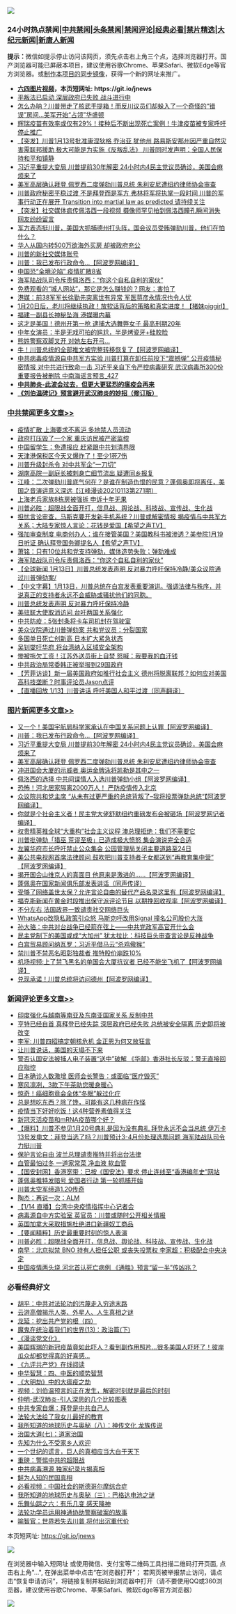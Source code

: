 ![](https://raw.githubusercontent.com/fqnews/bnews/master/64photo/fqnews-qr.jpg)

<div id="tt">
<h3>24小时热点禁闻|<a href="#%E4%B8%AD%E5%85%B1%E7%A6%81%E9%97%BB%E6%9B%B4%E5%A4%9A%E6%96%87%E7%AB%A0">中共禁闻</a>|<a href="#%E5%9B%BE%E7%89%87%E6%96%B0%E9%97%BB%E6%9B%B4%E5%A4%9A%E6%96%87%E7%AB%A0">头条禁闻</a>|<a href="#%E6%96%B0%E9%97%BB%E8%AF%84%E8%AE%BA%E6%9B%B4%E5%A4%9A%E6%96%87%E7%AB%A0">禁闻评论|<a href="#%E5%BF%85%E7%9C%8B%E7%BB%8F%E5%85%B8%E5%A5%BD%E6%96%87">经典必看|<a href="/video.md#%E7%A6%81%E7%89%87%E7%B2%BE%E9%80%89">禁片精选</a>|<a href="https://github.com/fqnews/djy/blob/master/gb/nf1351518.md#1">大纪元新闻</a>|<a href="https://github.com/fqnews/ntdtv/blob/master/gb/prog204.md#1">新唐人新闻</a></h3>
<div><b>提示：</b>微信如提示停止访问该网页，须先点击右上角三个点，选择浏览器打开。国产浏览器可能已屏蔽本项目，建议使用谷歌Chrome、苹果Safari、微软Edge等官方浏览器。或<a href="https://github.com/fqnews/bnews/blob/master/%E5%88%B6%E4%BD%9Cgit%E7%A6%81%E9%97%BB%E9%95%9C%E5%83%8F.md">制作本项目的同步镜像</a>，获得一个新的网址来推广。</div>
<ul>
<li><b><a href="http://d1.bdrive.tk/64.mp4" target="_blank">六四图片视频</a>，本页短网址: https://git.io/jnews</b></li>
<li><a href="/comments/20210113/1466861.md">平叛法已启动 深层政府已失败 战斗进行中</a></li>
<li><a href="/comments/20210113/1466787.md">怎么办呐？川普带走了核武手提箱！而反川议员们却躲入了一个奇怪的“错误”房间…美军开始“占领”华盛顿</a></li>
<li><a href="/comments/20210113/1466954.md">辉瑞疫苗有效率或仅有29%！接种后不断出现死亡案例！牛津疫苗被专家呼吁停止推广</a></li>
<li><a href="/comments/20210114/1467127.md">【突发】川普1月13号批准康涅狄格 乔治亚 犹他州 路易斯安那州因严重自然灾害需联邦援助   极大可能是为实施《反叛乱法》  川普同时发声明：全国人民保持和平和镇静</a></li>
<li><a href="/topimagenews/20210114/1467182.md">习近平重提大变局 川普提前30年解密 24小时内4民主党议员确诊，美国会麻烦来了</a></li>
<li><a href="/topimagenews/20210114/1467062.md">美军高层确认拜登 佩罗西二度弹劾川普总统 朱利安尼遭纽约律师协会审查</a></li>
<li><a href="/comments/20210114/1467249.md">川普政府秘密平稳过渡 不是拜登而是军方 弗林将军将执掌一段时间 川普的军事行动正在展开 Transition into martial law as predicted 请持续关注</a></li>
<li><a href="/comments/20210114/1467393.md">【突发】社交媒体疯传佩洛西一段视频  摄像师罕见拍到佩洛西瞳孔瞬间消失 网友纷纷留言</a></li>
<li><a href="/bannedvideo/20210114/1467154.md">军方表态挺川普，美国大抓捕德州打头阵，国会议员受贿弹劾川普，他们在怕什么？</a></li>
<li><a href="/cnnews/20210114/1467167.md">华人从国内转500万欲海外买房 却被政府充公</a></li>
<li><a href="/cbnews/20210114/1467140.md">川普的新社交媒体账号</a></li>
<li><a href="/topimagenews/20210114/1467344.md">川普：我已发布行政命令...【阿波罗网编译】</a></li>
<li><a href="/cnnews/20210114/1467125.md">中国恐“全境沦陷” 疫情扩散8省</a></li>
<li><a href="/cbnews/20210114/1467345.md">海军陆战队司令斥责佩洛西：“你这个自私自利的家伙”</a></li>
<li><a href="/cnnews/20210114/1467218.md">免费观看的“城人网站”，那它是怎么赚钱的？网友：害怕了</a></li>
<li><a href="/cbnews/20210113/1466844.md">港媒：前38军军长徐勤先突离世有异常 军医蒋彦永情况也令人忧</a></li>
<li><a href="/bannedvideo/20210114/1467372.md">1月20日后，老川将继续执政！放软话背后的策略和真实进度！【猪妹piggirl】</a></li>
<li><a href="/cnnews/20210113/1466903.md">福建一副县长神秘坠海 港媒曝内幕</a></li>
<li><a href="/comments/20210114/1467314.md">这才是美国！德州开第一枪 逮捕大选舞弊女子 最高刑期20年</a></li>
<li><a href="/yule/20210114/1467133.md">中年女演员：半是无戏可拍的尴尬，半是烤瓷牙+硅胶脸</a></li>
<li><a href="/cbnews/20210113/1466838.md">熊姓警察双脚叉开 对她左右开弓…</a></li>
<li><a href="/cnnews/20210114/1467427.md">牛！川普总统的全部推文被完整转移恢复了【阿波罗网编译】</a></li>
<li><a href="/comments/20210114/1467118.md">中共病毒疫情源自中共军方实验 川普打算在卸任前投下“震撼弹” 公开疫情秘密情报 对中共进行致命一击 习近平亲自下令严控病毒研究 武汉病毒所300份重要报告被删除 中南海谣言预言_427</a></li>
<li><b><a href="/comments/20200211/1275071.md" target="_blank">中共肺炎-此波会过去，但更大更猛烈的瘟疫会再来</a></b></li>
<li><b><a href="/comments/20200207/1272816.md" target="_blank">《刘伯温碑记》预言避开武汉肺炎的妙招（修订版）</a></b></li>
</ul>
</div>

<div class="catlist">
<h3><a href="/cbnews/" target="_blank">中共禁闻</a><span><a href="/cbnews/" target="_blank" rel="nofollow">更多文章>></a></span></h3>
<ul>
<li><a href="/cbnews/20210114/1467534.md" target="_blank">疫情扩散 上海要求不离沪 多地禁人员流动</a></li>
<li><a href="/cbnews/20210114/1467526.md" target="_blank">政府打压毁了一个家 重庆访民被严密监控</a></li>
<li><a href="/cbnews/20210114/1467515.md" target="_blank">中国留学生：免遭报应 赶紧跟中共划清界限</a></li>
<li><a href="/cbnews/20210114/1467514.md" target="_blank">天津港保税区今天又爆炸了！至少1死7伤</a></li>
<li><a href="/cbnews/20210114/1467466.md" target="_blank">川普升级封杀令 对中共军企“一刀切”</a></li>
<li><a href="/cbnews/20210114/1467465.md" target="_blank">湖南高院一副庭长被刺身亡细节流出 疑遭同乡报复</a></li>
<li><a href="/cbnews/20210114/1467430.md" target="_blank">江峰：二次弹劾川普底气何在？是谁在制造仇恨的民意？蓬佩奥即将离任，美国之音演讲意义深远【江峰漫谈20210113第271期）</a></li>
<li><a href="/cbnews/20210114/1467425.md" target="_blank">上海老兵家族8栋房被强拆 申诉十年无果</a></li>
<li><a href="/comments/20210114/1467409.md" target="_blank">川普必胜：超限战全面开打，信息战、舆论战、科技战、宣传战、生化战</a></li>
<li><a href="/cbnews/20210114/1467399.md" target="_blank">担忧言论审查，马斯克要开发新手机系统？川普或解密情报 揭疫情与中共军方关系；大陆专家惊人言论：花钱是爱国【希望之声TV】</a></li>
<li><a href="/cbnews/20210114/1467386.md" target="_blank">强加审查制度 电商创办人：谁在接管美国？美国教科书被渗透？美参院1月19日听证 确认拜登国务卿提名人【希望之声TV】</a></li>
<li><a href="/cbnews/20210114/1467377.md" target="_blank">萧铭：只有10位共和党支持弹劾，媒体造势失败；弹劾难成</a></li>
<li><a href="/cbnews/20210114/1467345.md" target="_blank">海军陆战队司令斥责佩洛西：“你这个自私自利的家伙”</a></li>
<li><a href="/cbnews/20210114/1467346.md" target="_blank">【全球新闻 1月13日】川普总统发表声明 反对暴力呼吁保持冷静/美众议院通过川普弹劾案/</a></li>
<li><a href="/cbnews/20210114/1467328.md" target="_blank">【中文字幕】1月13日，川普总统在白宫发表重要演讲。强调法律与秩序，并说真正的支持者永远不会威胁或骚扰他们的同胞。</a></li>
<li><a href="/cbnews/20210114/1467323.md" target="_blank">川普总统发表声明 反对暴力呼吁保持冷静</a></li>
<li><a href="/cbnews/20210114/1467322.md" target="_blank">美驻联大使取消访问 台吁两国关系强化</a></li>
<li><a href="/cbnews/20210114/1467321.md" target="_blank">中共防疫：5张封条将卡车司机封在驾驶室</a></li>
<li><a href="/cbnews/20210114/1467298.md" target="_blank">美众议院通过川普弹劾案 共和党议员：分裂国家</a></li>
<li><a href="/cbnews/20210114/1467297.md" target="_blank">多国单日死亡创新高 日本扩大紧急状态</a></li>
<li><a href="/cbnews/20210114/1467294.md" target="_blank">吴钊燮吁华府  将台湾纳入区域安全架构</a></li>
<li><a href="/cbnews/20210114/1467292.md" target="_blank">惨被拖欠工资！江苏外送员街上自焚 怒喊：我要我的血汗钱</a></li>
<li><a href="/cbnews/20210114/1467266.md" target="_blank">中共政治局常委韩正被举报到29国政府</a></li>
<li><a href="/cbnews/20210114/1467265.md" target="_blank">【芳菲访谈】新一届美国政府如推行社会主义 德州将脱离联邦？如何应对美国高科技垄断？时事评论员Jason点评</a></li>
<li><a href="/cbnews/20210114/1467264.md" target="_blank">【直播回放 1/13】川普讲话 呼吁美国人和平过渡（同声翻译）</a></li>

</ul>
</div>
<div class="catlist">
<h3><a href="/topimagenews/" target="_blank">图片新闻</a><span><a href="/topimagenews/" target="_blank" rel="nofollow">更多文章>></a></span></h3>
<ul>
<li><a href="/topimagenews/20210114/1467441.md" target="_blank">又一个！美国宇航局科学家承认在中国关系问题上认罪【阿波罗网编译】</a></li>
<li><a href="/topimagenews/20210114/1467344.md" target="_blank">川普：我已发布行政命令&#8230;【阿波罗网编译】</a></li>
<li><a href="/topimagenews/20210114/1467182.md" target="_blank">习近平重提大变局 川普提前30年解密 24小时内4民主党议员确诊，美国会麻烦来了</a></li>
<li><a href="/topimagenews/20210114/1467062.md" target="_blank">美军高层确认拜登 佩罗西二度弹劾川普总统 朱利安尼遭纽约律师协会审查</a></li>
<li><a href="/topimagenews/20210114/1467046.md" target="_blank">冲进国会大厦的示威者 奥运金牌泳将凯勒是其中之一</a></li>
<li><a href="/topimagenews/20210114/1467025.md" target="_blank">佩洛西的选择 中共间谍情人入选川普弹劾小组【阿波罗网编译】</a></li>
<li><a href="/topimagenews/20210113/1466698.md" target="_blank">恐怖！河北居家隔离2000万人！ 严防疫情传入北京</a></li>
<li><a href="/topimagenews/20210113/1466528.md" target="_blank">众议院共和党主席 “从未有过更严重的总统背叛了–我将投票弹劾总统“【阿波罗网编译】</a></li>
<li><a href="/topimagenews/20210113/1466490.md" target="_blank">你就是个社会主义者！民主党大佬舒默纽约重磅发布会被砸场【阿波罗网记者编译】</a></li>
<li><a href="/topimagenews/20210113/1466403.md" target="_blank">权贵精英推全球“大重构”社会主义议程 澳总理拒绝：我们不需要它</a></li>
<li><a href="/topimagenews/20210113/1466316.md" target="_blank">川普批弹劾「猎巫 荒谬至极」已造成极大愤怒 集会演说完全合适</a></li>
<li><a href="/topimagenews/20210113/1466308.md" target="_blank">左翼华府市长呼吁禁止公众集会 公园管理局关闭主要道路至24日</a></li>
<li><a href="/topimagenews/20210113/1466306.md" target="_blank">美公共电视网首席法律顾问 鼓吹把川普支持者子女都送到“再教育集中营” 【阿波罗网编译】</a></li>
<li><a href="/topimagenews/20210113/1466289.md" target="_blank">揭开国会山维京人的真面目 他原来是激进的……【阿波罗网编译】</a></li>
<li><a href="/comments/20210112/1465679.md" target="_blank">蓬佩奥在国家新闻俱乐部发表讲话（同声传译）</a></li>
<li><a href="/topimagenews/20210112/1466219.md" target="_blank">受够了网络盖世太保？允许言论自由的替代产品名录这里有【阿波罗网编译】</a></li>
<li><a href="/topimagenews/20210112/1466179.md" target="_blank">福克斯新闻在黄金时段推出保守派评论节目 以期挽回收视率【阿波罗网编译】</a></li>
<li><a href="/topimagenews/20210112/1466041.md" target="_blank">不分左右 法国政界一致谴责社交网络巨头</a></li>
<li><a href="/topimagenews/20210112/1465936.md" target="_blank">WhatsApp改隐私政策引众怒 马斯克吁改用Signal 撞名公司股价大涨</a></li>
<li><a href="/comments/20210112/1465909.md" target="_blank">孙大骆：中共对台战争已经箭在弦上——中共党政军高官开什么会</a></li>
<li><a href="/topimagenews/20210112/1465782.md" target="_blank">民主党制下的美国或成“大加州” 犹太拉比：科技巨头审查言论是反神战争</a></li>
<li><a href="/topimagenews/20210112/1465723.md" target="_blank">白宫贸易顾问纳瓦罗：习近平借马云“杀鸡儆猴”</a></li>
<li><a href="/topimagenews/20210112/1465662.md" target="_blank">禁川普不禁恶名昭彰独裁者 推特股价崩跌10%</a></li>
<li><a href="/topimagenews/20210111/1465507.md" target="_blank">机场视频:上了禁飞黑名的单国会大厦抗议者 已经不能坐飞机了【阿波罗网编译】</a></li>
<li><a href="/topimagenews/20210111/1465255.md" target="_blank">兑现承诺！川普总统将访问德州【阿波罗网编译】</a></li>

</ul>
</div>
<div class="catlist">
<h3><a href="/comments/" target="_blank">新闻评论</a><span><a href="/comments/" target="_blank" rel="nofollow">更多文章>></a></span></h3>
<ul>
<li><a href="/comments/20210114/1467542.md" target="_blank">印度强化与越南等南亚及东南亚国家关系 反制中共</a></li>
<li><a href="/comments/20210114/1467540.md" target="_blank">亨特已经自首 真拜登已经失踪 深层政府已经失败  总统被安全隔离 历史即将被改变</a></li>
<li><a href="/comments/20210114/1467536.md" target="_blank">李军: 川普四招搞定朝核危机 金正恩为何又放狂言</a></li>
<li><a href="/comments/20210114/1467535.md" target="_blank">让川普说话，美国的天塌不下来</a></li>
<li><a href="/comments/20210114/1467519.md" target="_blank">警否认国安法被捕人电子装置“送中”破解 《华邮》香港社长反驳：警无直接回应指控</a></li>
<li><a href="/comments/20210114/1467510.md" target="_blank">日本确诊人数激增 医师会长警告：或面临“医疗毁灭”</a></li>
<li><a href="/comments/20210114/1467509.md" target="_blank">寒风凛冽，3款下午茶助您暖身暖心</a></li>
<li><a href="/comments/20210114/1467508.md" target="_blank">惊奇！癌细胞竟会全体“冬眠”躲过化疗</a></li>
<li><a href="/comments/20210114/1467507.md" target="_blank">总是想吃东西？除了馋，可能有这几种病在作怪</a></li>
<li><a href="/comments/20210114/1467506.md" target="_blank">疫情当下好好吃饭！这4种营养素值得关注</a></li>
<li><a href="/comments/20210114/1467505.md" target="_blank">新冠灭活疫苗和mRNA疫苗哪个好？</a></li>
<li><a href="/comments/20210114/1467469.md" target="_blank">【爆料】川普不参见1月20号典礼是因为没有典礼  拜登永远不会当总统  伊万卡13号发电文：拜登当选了吗？川普预计3-4月份处理选票问题 海军陆战队司令力挺川普</a></li>
<li><a href="/comments/20210114/1467459.md" target="_blank">保护言论自由 波兰总理谴责推特并将出台法律</a></li>
<li><a href="/comments/20210114/1467458.md" target="_blank">血管最怕过冬 一道家常菜 净血液 软血管</a></li>
<li><a href="/comments/20210114/1467445.md" target="_blank">【国安封网】香港宽带：已按《国安法》要求 停止连线至“香港编年史”网站</a></li>
<li><a href="/comments/20210114/1467440.md" target="_blank">蓬佩奥推特发暗号 爱国者行动 第一轮抓捕开始</a></li>
<li><a href="/comments/20210114/1467439.md" target="_blank">川普太空军缔造1.20传奇</a></li>
<li><a href="/comments/20210114/1467426.md" target="_blank">陶杰：再说一次：ALM</a></li>
<li><a href="/comments/20210114/1467424.md" target="_blank">【1/14 直播】台湾中央疫情指挥中心记者会</a></li>
<li><a href="/comments/20210114/1467421.md" target="_blank">病毒源自中方实验室 英官员：川普或随时公开相关情报</a></li>
<li><a href="/comments/20210114/1467420.md" target="_blank">英国加拿大采取措施杜绝进口新疆奴工商品</a></li>
<li><a href="/comments/20210114/1467415.md" target="_blank">【要闻精粹】历史最重要时刻的惊人表演</a></li>
<li><a href="/comments/20210114/1467409.md" target="_blank">川普必胜：超限战全面开打，信息战、舆论战、科技战、宣传战、生化战</a></li>
<li><a href="/comments/20210114/1467405.md" target="_blank">南早：北京拟禁 BNO 持有人担任公职 或丧失投票权 李家超：积极配合中央决定</a></li>
<li><a href="/comments/20210114/1467404.md" target="_blank">中国疫情两头烧 河北首认死亡病例 《通胜》预言“留一半”传凶兆？</a></li>

</ul>
</div>

<div class="catlist">
<h3>必看经典好文</h3>
<ul>
<li><a href="/cbnews/20200720/1363328.md" target="_blank">胡平：中共对法轮功的污蔑走入穷途末路</a></li>
<li><a href="/comments/20200919/82684.md" target="_blank">云游高僧揭示人类、外星人、人生真相之谜</a></li>
<li><a href="/comments/20200930/1405812.md" target="_blank">龙延：挖出共产党的根（四）</a></li>
<li><a href="/topimagenews/20180602/951960.md" target="_blank">魔鬼在统治着我们的世界(13)：政治篇(下)</a></li>
<li><a href="/comments/20200521/783167.md" target="_blank">《漫谈党文化》</a></li>
<li><a href="/comments/20201215/1447764.md" target="_blank">美国辉瑞的新冠疫苗竟如此吓人？看到副作用照片…很多美国人吓坏了！彼岸瓜众却都觉得真的好喜感…</a></li>
<li><a href="/bookonline/20131116/201057.md" target="_blank">《九评共产党》在线阅读</a></li>
<li><a href="/comments/20200605/783247.md" target="_blank">中华智慧：四、中医的顺势智慧</a></li>
<li><a href="/comments/20200203/1269785.md" target="_blank">《大明劫》中的大瘟疫之劫</a></li>
<li><a href="/comments/20200628/1351782.md" target="_blank">视频：刘伯温预言的正在发生，解密时刻就是最后的时刻</a></li>
<li><a href="/comments/20200620/1347687.md" target="_blank">仲明-武汉肺炎-引人深思的几个比较图表</a></li>
<li><a href="/cbnews/20201202/1440704.md" target="_blank">中共专家自爆：拜登是中共自己人</a></li>
<li><a href="/cbnews/20200516/1329218.md" target="_blank">法轮大法给了我女儿最好的教育</a></li>
<li><a href="/topimagenews/20180225/905380.md" target="_blank">我所知道的地球历史与奥秘（八）：神传文化 龙族传说</a></li>
<li><a href="/cbnews/20190424/913985.md" target="_blank">治国大道(七)：道家治国</a></li>
<li><a href="/comments/20200620/1346848.md" target="_blank">先知为什么不受家乡人欢迎</a></li>
<li><a href="/comments/20200621/1348067.md" target="_blank">一个世纪的谎言，巨人的真相应当大白于天下</a></li>
<li><a href="/comments/20200717/1362287.md" target="_blank">重磅：警惕中共的超限战</a></li>
<li><a href="/ccpdope/20200412/1311165.md" target="_blank">中共病毒溯源 独家纪录片揭真相</a></li>
<li><a href="/comments/20200926/1403589.md" target="_blank">鲜为人知的民国真相</a></li>
<li><a href="/comments/20200806/1375443.md" target="_blank">必看视频：中国社会的斯德哥尔摩综合症</a></li>
<li><a href="/tculture/xiulian/20170726/797589.md" target="_blank">我所知道的地球历史与奥秘（三）：巴格达电池之谜</a></li>
<li><a href="/tculture/20190101/792146.md" target="_blank">乐舞仙踪之六：有乐几变 感天降神</a></li>
<li><a href="/cbnews/20170626/780479.md" target="_blank">法轮功学员运用神通协助警察破案的故事</a></li>
<li><a href="/comments/20201111/1429066.md" target="_blank">喻智官：世界若失去川普 将付出沉重代价</a></li>

</ul>
</div>

本页短网址: https://git.io/jnews

![](https://raw.githubusercontent.com/fqnews/bnews/master/64photo/fqnews-qr.jpg)

在浏览器中输入短网址 或使用微信、支付宝等二维码工具扫描二维码打开页面, 点击右上角"...", 在弹出菜单中点击“在浏览器打开”； 若网页被举报禁止访问，请点击“恢复申请访问”，将链接复制并粘贴到浏览器中打开（请不要使用QQ或360浏览器，建议使用谷歌Chrome、苹果Safari、微软Edge等官方浏览器）

![](https://raw.githubusercontent.com/fqnews/bnews/master/64photo/wx.jpg)